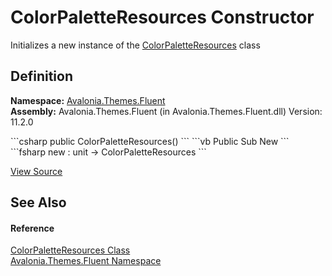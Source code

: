 # ColorPaletteResources Constructor


Initializes a new instance of the <a href="T_Avalonia_Themes_Fluent_ColorPaletteResources">ColorPaletteResources</a> class



## Definition
**Namespace:** <a href="N_Avalonia_Themes_Fluent">Avalonia.Themes.Fluent</a>  
**Assembly:** Avalonia.Themes.Fluent (in Avalonia.Themes.Fluent.dll) Version: 11.2.0

<Tabs groupId="api-code-preview">
<TabItem value="csharp" label="C#">
```csharp
public ColorPaletteResources()
```
</TabItem>
<TabItem value="vb" label="VB">
```vb
Public Sub New
```
</TabItem>
<TabItem value="fsharp" label="F#">
```fsharp
new : unit -> ColorPaletteResources
```
</TabItem>
</Tabs>



<a href="https://github.com/AvaloniaUI/Avalonia/tree/master/src/Avalonia.Themes.Fluent/ColorPaletteResources.cs#L19" title="View the source code">View Source</a>



## See Also


#### Reference
<a href="T_Avalonia_Themes_Fluent_ColorPaletteResources">ColorPaletteResources Class</a>  
<a href="N_Avalonia_Themes_Fluent">Avalonia.Themes.Fluent Namespace</a>  

